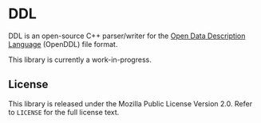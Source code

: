 # DDL
DDL is an open-source C++ parser/writer for the [Open Data Description Language](https://openddl.org/) (OpenDDL) file format.

This library is currently a work-in-progress.

## License
This library is released under the Mozilla Public License Version 2.0. Refer to  `LICENSE` for the full license text.
